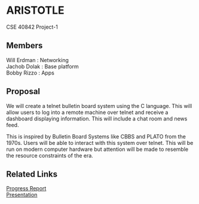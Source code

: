 # ARISTOTLE
CSE 40842 Project-1
## Members
Will Erdman  : Networking  
Jachob Dolak  : Base platform  
Bobby Rizzo  :  Apps  
## Proposal
We will create a telnet bulletin board system using the C language. This will allow users to log into a remote machine over telnet and receive a dashboard displaying information. This will include a chat room and news feed.

This is inspired by Bulletin Board Systems like CBBS and PLATO from the 1970s. Users will be able to interact with this system over telnet. This will be run on modern computer hardware but attention will be made to resemble the resource constraints of the era.

## Related Links
[Progress Report](https://docs.google.com/presentation/d/1L_utbSCSIyHPNHbYCnxmHMPmj5lZ7sX-xaSD967SDFM/edit?usp=sharing)   
[Presentation](https://docs.google.com/presentation/d/1_Hka6aEN77ued8JoaYJwvnux4SitPxTbwy0NO0vr334/edit?usp=sharing)   
